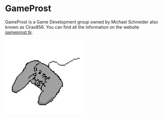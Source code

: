 # GameProst

GameProst is a Game Development group owned by Michael Schneider also known as Cirax856. You can find all the information on the website [gameprost.tk](https://gameprost.tk).

<img src="./images/gameprost.png" alt="GameProst logo img" width="250" height="250" />